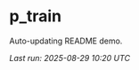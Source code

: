 # p_train

Auto-updating README demo.

<!--START_SECTION:status-->
_Last run: 2025-08-29 10:20 UTC_
<!--END_SECTION:status-->






















































































































































































































